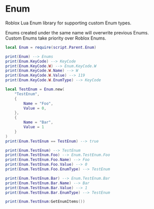 # Enum

Roblox Lua Enum library for supporting custom Enum types.

Enums created under the same name will overwrite previous Enums. Custom Enums take priority over Roblox Enums.

```lua
local Enum = require(script.Parent.Enum)

print(Enum) --> Enums
print(Enum.KeyCode) --> KeyCode
print(Enum.KeyCode.W) --> Enum.KeyCode.W
print(Enum.KeyCode.W.Name) --> W
print(Enum.KeyCode.W.Value) --> 119
print(Enum.KeyCode.W.EnumType) --> KeyCode

local TestEnum = Enum.new(
    "TestEnum",
    {
        Name = "Foo",
        Value = 0,
    },
    {
        Name = "Bar",
        Value = 1
    }
)
print(Enum.TestEnum == TestEnum) --> true

print(Enum.TestEnum) --> TestEnum
print(Enum.TestEnum.Foo) --> Enum.TestEnum.Foo
print(Enum.TestEnum.Foo.Name) --> Foo
print(Enum.TestEnum.Foo.Value) --> 0 
print(Enum.TestEnum.Foo.EnumType) --> TestEnum

print(Enum.TestEnum.Bar) --> Enum.TestEnum.Bar
print(Enum.TestEnum.Bar.Name) --> Bar
print(Enum.TestEnum.Bar.Value) --> 1
print(Enum.TestEnum.Bar.EnumType) --> TestEnum

print(Enum.TestEnum:GetEnumItems())
```
